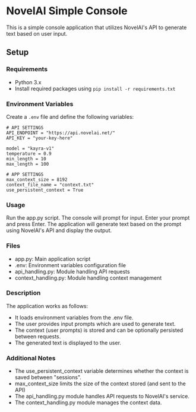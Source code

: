 # NovelAI Simple Console

This is a simple console application that utilizes NovelAI's API to generate text based on user input.

## Setup

### Requirements

- Python 3.x
- Install required packages using `pip install -r requirements.txt`

### Environment Variables

Create a `.env` file and define the following variables:

```dotenv
# API SETTINGS
API_ENDPOINT = "https://api.novelai.net/"
API_KEY = "your-key-here"

model = "kayra-v1"
temperature = 0.9 
min_length = 10   
max_length = 100  

# APP SETTINGS
max_context_size = 8192               
context_file_name = "context.txt"     
use_persistent_context = True
```

### Usage

Run the app.py script. The console will prompt for input. Enter your prompt and press Enter. The application will generate text based on the prompt using NovelAI's API and display the output.

### Files
- app.py: Main application script
- .env: Environment variables configuration file
- api_handling.py: Module handling API requests
- context_handling.py: Module handling context management

### Description

The application works as follows:
- It loads environment variables from the .env file.
- The user provides input prompts which are used to generate text.
- The context (user prompts) is stored and can be optionally persisted between requests.
- The generated text is displayed to the user.

### Additional Notes
- The use_persistent_context variable determines whether the context is saved between "sessions".
- max_context_size limits the size of the context stored (and sent to the API)
- The api_handling.py module handles API requests to NovelAI's service.
- The context_handling.py module manages the context data.